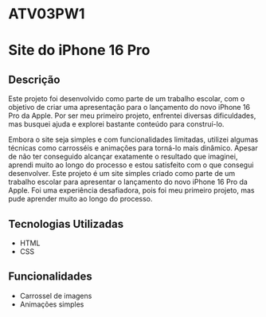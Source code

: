 # ATV03PW1

# Site do iPhone 16 Pro

## Descrição
Este projeto foi desenvolvido como parte de um trabalho escolar, com o objetivo de criar uma apresentação para o lançamento do novo iPhone 16 Pro da Apple. Por ser meu primeiro projeto, enfrentei diversas dificuldades, mas busquei ajuda e explorei bastante conteúdo para construí-lo.

Embora o site seja simples e com funcionalidades limitadas, utilizei algumas técnicas como carrosséis e animações para torná-lo mais dinâmico. Apesar de não ter conseguido alcançar exatamente o resultado que imaginei, aprendi muito ao longo do processo e estou satisfeito com o que consegui desenvolver.
Este projeto é um site simples criado como parte de um trabalho escolar para apresentar o lançamento do novo iPhone 16 Pro da Apple. Foi uma experiência desafiadora, pois foi meu primeiro projeto, mas pude aprender muito ao longo do processo.

## Tecnologias Utilizadas

- HTML
- CSS
  
## Funcionalidades

- Carrossel de imagens
- Animações simples

##
